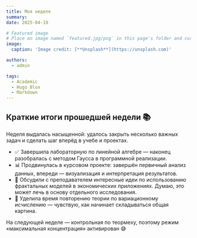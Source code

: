 ```yaml
---
title: Моя неделя
summary: 
date: 2025-04-10

# Featured image
# Place an image named `featured.jpg/png` in this page's folder and customize its options here.
image:
  caption: 'Image credit: [**Unsplash**](https://unsplash.com)'

authors:
  - admin

tags:
  - Academic
  - Hugo Blox
  - Markdown
---
```



## Краткие итоги прошедшей недели 📚

Неделя выдалась насыщенной: удалось закрыть несколько важных задач и сделать шаг вперёд в учебе и проектах.

- ✅ Завершила лабораторную по линейной алгебре — наконец разобралась с методом Гаусса в программной реализации.
- 📊 Продвинулась в курсовом проекте: завершён первичный анализ данных, впереди — визуализация и интерпретация результатов.
- 💬 Обсудили с преподавателем интересные идеи по использованию фрактальных моделей в экономических приложениях. Думаю, это может лечь в основу отдельного исследования.
- 🧠 Уделила время повторению теории по вариационному исчислению — чувствую, как начинает складываться общая картина.

На следующей неделе — контрольная по теормеху, поэтому режим «максимальная концентрация» активирован 😅

